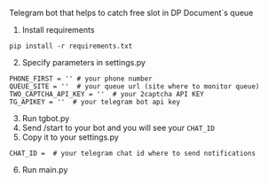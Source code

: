 Telegram bot that helps to catch free slot in DP Document`s queue

1. Install requirements
```
pip install -r requirements.txt
```
2. Specify parameters in settings.py
```
PHONE_FIRST = '' # your phone number
QUEUE_SITE = ''  # your queue url (site where to monitor queue)
TWO_CAPTCHA_API_KEY = ''  # your 2captcha API KEY
TG_APIKEY = ''  # your telegram bot api key
```
3. Run tgbot.py
4. Send /start to your bot and you will see your `CHAT_ID`
5. Copy it to your settings.py
```
CHAT_ID =  # your telegram chat id where to send notifications
```
6. Run main.py
